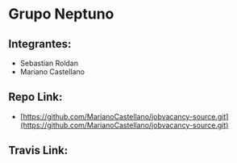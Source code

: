 # Grupo Neptuno

## Integrantes:

* Sebastian Roldan
* Mariano Castellano

## Repo Link:

* [https://github.com/MarianoCastellano/jobvacancy-source.git](https://github.com/MarianoCastellano/jobvacancy-source.git)

## Travis Link:


